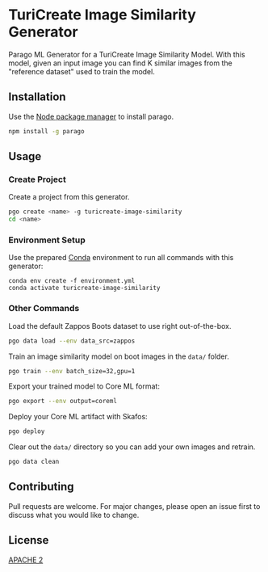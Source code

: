 # TuriCreate Image Similarity Generator

Parago ML Generator for a TuriCreate Image Similarity Model. With this model, given an input
image you can find K similar images from the "reference dataset" used to train the model.

## Installation

Use the [Node package manager](https://www.npmjs.com/package/parago) to install parago.

```bash
npm install -g parago
```

## Usage

### Create Project
Create a project from this generator.
```bash
pgo create <name> -g turicreate-image-similarity
cd <name>
```

### Environment Setup
Use the prepared [Conda](https://docs.conda.io/projects/conda/en/latest/user-guide/install/macos.html) environment to run all commands with this generator:
```
conda env create -f environment.yml
conda activate turicreate-image-similarity
```

### Other Commands
Load the default Zappos Boots dataset to use right out-of-the-box.
```bash
pgo data load --env data_src=zappos
```

Train an image similarity model on boot images in the `data/` folder.
```bash
pgo train --env batch_size=32,gpu=1
```

Export your trained model to Core ML format:
```bash
pgo export --env output=coreml
```

Deploy your Core ML artifact with Skafos:
```bash
pgo deploy
```

Clear out the `data/` directory so you can add your own images and retrain.
```bash
pgo data clean
```

## Contributing
Pull requests are welcome. For major changes, please open an issue first to discuss what you would like to change.

## License
[APACHE 2](https://choosealicense.com/licenses/apache-2.0/)
